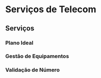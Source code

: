 # Serviços de Telecom

## Serviços

### Plano Ideal

### Gestão de Equipamentos

### Validação de Número